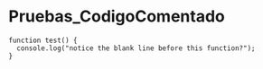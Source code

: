 # Pruebas_CodigoComentado
```
function test() {
  console.log("notice the blank line before this function?");
}
```
